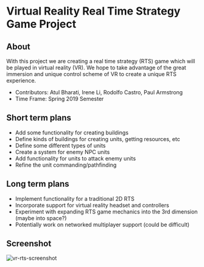 # Virtual Reality Real Time Strategy Game Project

## About

With this project we are creating a real time strategy (RTS) game which will be played in virtual reality (VR). We hope to take advantage of the great immersion and unique control scheme of VR to create a unique RTS experience.

* Contributors: Atul Bharati, Irene Li, Rodolfo Castro, Paul Armstrong
* Time Frame: Spring 2019 Semester

## Short term plans

* Add some functionality for creating buildings
* Define kinds of buildings for creating units, getting resources, etc
* Define some different types of units
* Create a system for enemy NPC units
* Add functionality for units to attack enemy units
* Refine the unit commanding/pathfinding

## Long term plans

* Implement functionality for a traditional 2D RTS
* Incorporate support for virtual reality headset and controllers
* Experiment with expanding RTS game mechanics into the 3rd dimension (maybe into space?)
* Potentially work on networked multiplayer support (could be difficult)

## Screenshot

![vr-rts-screenshot](https://i.imgur.com/umYBiyF.png)
